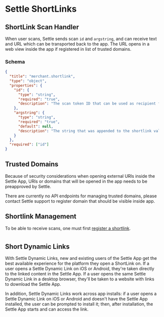 # Settle ShortLinks

## ShortLink Scan Handler

When user scans, Settle sends scan `id` and `argstring`, and can receive text and URL which can be transported back to the app. The URL opens in a web view inside the app if registered in list of trusted domains.

### Schema

```json json_schema
{
  "title": "merchant.shortlink",
  "type": "object",
  "properties": {
    "id": {
      "type": "string",
      "required": "true",
      "description": "The scan token ID that can be used as recipient for payment and permission requests. Expires in one day."
    },
    "argstring": {
      "type": "string",
      "required": "true",
      "default": null,
      "description": "The string that was appended to the shortlink value in the QR code that was scanned."
    }
  },
  "required": ["id"]
}
```

## Trusted Domains
Because of security considerations when opening external URIs inside the Settle App, URIs or domains that will be opened in the app needs to be preapproved by Settle.

There are currently no API endpoints for managing trusted domains, please contact Settle support to register domain that should be visible inside app.

## Shortlink Management
To be able to receive scans, one must first [register a shortlink](../merchant-api/b3A6MTUzOTU0Mjk-merchant-shortlink-create).

#

## Short Dynamic Links

With Settle Dynamic Links, new and existing users of the Settle App get the best available experience for the platform they open a ShortLink on. If a user opens a Settle Dynamic Link on iOS or Android, they're taken directly to the linked content in the Settle App. If a user opens the same Settle Dynamic Link in a desktop browser, they'll be taken to a website with links to download the Settle App.

In addition, Settle Dynamic Links work across app installs: if a user opens a Settle Dynamic Link on iOS or Android and doesn't have the Settle App installed, the user can be prompted to install it; then, after installation, the Settle App starts and can access the link.


